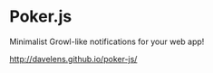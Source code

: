 # Poker.js
Minimalist Growl-like notifications for your web app!

http://davelens.github.io/poker-js/
